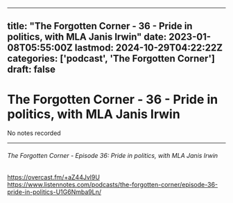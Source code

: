 
---
title: "The Forgotten Corner - 36 - Pride in politics, with MLA Janis Irwin"
date: 2023-01-08T05:55:00Z
lastmod: 2024-10-29T04:22:22Z
categories: ['podcast', 'The Forgotten Corner']
draft: false
---


# The Forgotten Corner - 36 - Pride in politics, with MLA Janis Irwin

No notes recorded
- - -
###### The Forgotten Corner - Episode 36: Pride in politics, with MLA Janis Irwin

https://overcast.fm/+aZ44Jvl9U  
https://www.listennotes.com/podcasts/the-forgotten-corner/episode-36-pride-in-politics-U1G6Nmba9Ln/

<!-- #public #podcast #The Forgotten Corner# -->

<!-- {BearID:0DF1F973-2789-4057-A882-152F3E191412-28016-00002D97FD7618EB} -->
